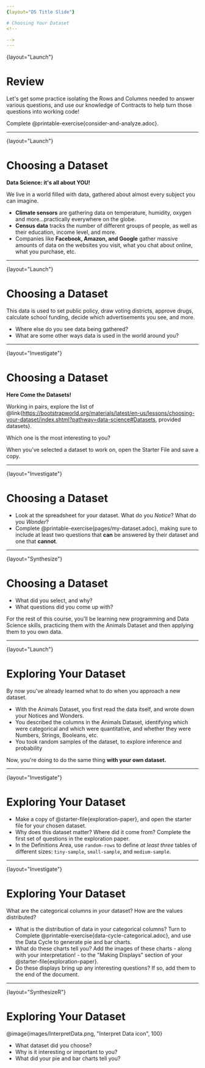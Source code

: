 ```yaml
---
{layout="DS Title Slide"}

# Choosing Your Dataset
<!--

-->
---
```

{layout="Launch"}
# Review

Let's get some practice isolating the Rows and Columns needed to answer various questions, and use our knowledge of Contracts to help turn those questions into working code!

Complete @printable-exercise{consider-and-analyze.adoc}.

<!--
Be sure to review student answers!
-->
---
{layout="Launch"}
# Choosing a Dataset

**Data Science: it's all about YOU!**

We live in a world filled with data, gathered about almost every subject you can imagine.

- **Climate sensors** are gathering data on temperature, humidity, oxygen and more...practically everywhere on the globe.
- **Census data** tracks the number of different groups of people, as well as their education, income level, and more.
- Companies like **Facebook, Amazon, and Google** gather massive amounts of data on the websites you visit, what you chat about online, what you purchase, etc.

<!--

-->
---
{layout="Launch"}
# Choosing a Dataset

This data is used to set public policy, draw voting districts, approve drugs, calculate school funding, decide which advertisements you see, and more.

* Where else do you see data being gathered?
* What are some other ways data is used in the world around you?

<!--

-->
---
{layout="Investigate"}
# Choosing a Dataset

**Here Come the Datasets!**

Working in pairs, explore the list of @link{https://bootstrapworld.org/materials/latest/en-us/lessons/choosing-your-dataset/index.shtml?pathway=data-science#Datasets, provided datasets}. 

Which one is the most interesting to you?

When you've selected a dataset to work on, open the Starter File and save a copy.

<!--
_Students can also find their own dataset_, and use this @starter-file{blank-ds}. See this @link{https://youtu.be/uqm9F_tmIho, tutorial video} for help importing your own data into Pyret.
-->
---
{layout="Investigate"}
# Choosing a Dataset

* Look at the spreadsheet for your dataset. What do you *Notice*? What do you *Wonder*?
* Complete @printable-exercise{pages/my-dataset.adoc}, making sure to include at least two questions that __can__ be answered by their dataset and one that __cannot__.

<!--

-->
---
{layout="Synthesize"}
# Choosing a Dataset

- What did you select, and why?
- What questions did you come up with?

For the rest of this course, you'll be learning new programming and Data Science skills, practicing them with the Animals Dataset and then applying them to you own data.

<!--

-->
---
{layout="Launch"}
# Exploring Your Dataset 

By now you've already learned what to do when you approach a new dataset.

- With the Animals Dataset, you first read the data itself, and wrote down your Notices and Wonders.
- You described the columns in the Animals Dataset, identifying which were categorical and which were quantitative, and whether they were Numbers, Strings, Booleans, etc.
- You took random samples of the dataset, to explore inference and probability

Now, you're doing to do the same thing **with your own dataset.**
<!--

-->
---
{layout="Investigate"}
# Exploring Your Dataset 

- Make a copy of @starter-file{exploration-paper}, and open the starter file for your chosen dataset.
- Why does this dataset matter? Where did it come from? Complete the first set of questions in the exploration paper.
- In the Definitions Area, use `random-rows` to define *at least three* tables of different sizes: `tiny-sample`, `small-sample`, and `medium-sample`.

---
{layout="Investigate"}
# Exploring Your Dataset 

What are the categorical columns in _your_ dataset? How are the values distributed?

- What is the distribution of data in your categorical columns? Turn to Complete @printable-exercise{data-cycle-categorical.adoc}, and use the Data Cycle to generate pie and bar charts.
- What do these charts tell you? Add the images of these charts - along with your interpretation! - to the "Making Displays" section of your @starter-file{exploration-paper}.
- Do these displays bring up any interesting questions? If so, add them to the end of the document.

---
{layout="SynthesizeR"}
# Exploring Your Dataset 

@image{images/InterpretData.png, "Interpret Data icon", 100}

- What dataset did you choose? 
- Why is it interesting or important to you?
- What did your pie and bar charts tell you?

<!--

-->
